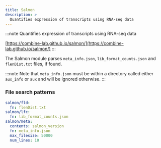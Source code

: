 ```yaml
---
title: Salmon
description: >
  Quantifies expression of transcripts using RNA-seq data
---
```


<!--
~~~~~ DO NOT EDIT ~~~~~
This file is autogenerated from the MultiQC module python docstring.
Do not edit the markdown, it will be overwritten.

File path for the source of this content: multiqc/modules/salmon/salmon.py
~~~~~~~~~~~~~~~~~~~~~~~
-->

:::note
Quantifies expression of transcripts using RNA-seq data

[https://combine-lab.github.io/salmon/](https://combine-lab.github.io/salmon/)
:::

The Salmon module parses `meta_info.json`, `lib_format_counts.json` and `flenDist.txt` files, if found.

:::note
Note that `meta_info.json` must be within a directory called either `aux_info` or `aux` and will be ignored
otherwise.
:::

### File search patterns

```yaml
salmon/fld:
  fn: flenDist.txt
salmon/lfc:
  fn: lib_format_counts.json
salmon/meta:
  contents: salmon_version
  fn: meta_info.json
  max_filesize: 50000
  num_lines: 10
```
